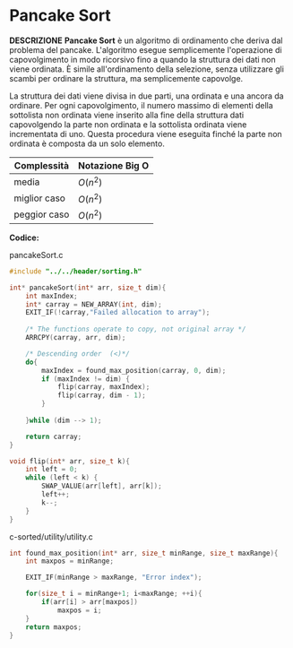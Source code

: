 # Pancake Sort

**DESCRIZIONE** 
**Pancake Sort** è un algoritmo di ordinamento che deriva dal problema del pancake. L'algoritmo esegue semplicemente l'operazione di capovolgimento in modo ricorsivo fino a quando la struttura dei dati non viene ordinata. È simile all'ordinamento della selezione, senza utilizzare gli scambi per ordinare la struttura, ma semplicemente capovolge.

La struttura dei dati viene divisa in due parti, una ordinata e una ancora da ordinare. Per ogni capovolgimento, il numero massimo di elementi della sottolista non ordinata viene inserito alla fine della struttura dati capovolgendo la parte non ordinata e la sottolista ordinata viene incrementata di uno. Questa procedura viene eseguita finché la parte non ordinata è composta da un solo elemento.

| Complessità  | Notazione Big O |
| ------------ | --------------- |
| media        | $O(n^2)$        |
| miglior caso | $O(n^2)$        |
| peggior caso | $O(n^2)$        |



**Codice:**

pancakeSort.c

```c
#include "../../header/sorting.h"

int* pancakeSort(int* arr, size_t dim){
    int maxIndex;
    int* carray = NEW_ARRAY(int, dim);
    EXIT_IF(!carray,"Failed allocation to array");
    
    /* The functions operate to copy, not original array */
    ARRCPY(carray, arr, dim);

    /* Descending order  (<)*/
    do{
        maxIndex = found_max_position(carray, 0, dim);
        if (maxIndex != dim) {
            flip(carray, maxIndex);
            flip(carray, dim - 1);
        }
        
    }while (dim --> 1);

    return carray;
}

void flip(int* arr, size_t k){
    int left = 0;
    while (left < k) {
        SWAP_VALUE(arr[left], arr[k]);
        left++;
        k--;
    }
}

```

c-sorted/utility/utility.c

```c
int found_max_position(int* arr, size_t minRange, size_t maxRange){
    int maxpos = minRange;

    EXIT_IF(minRange > maxRange, "Error index");

    for(size_t i = minRange+1; i<maxRange; ++i){
        if(arr[i] > arr[maxpos])
            maxpos = i;
    }
    return maxpos;
}

```


